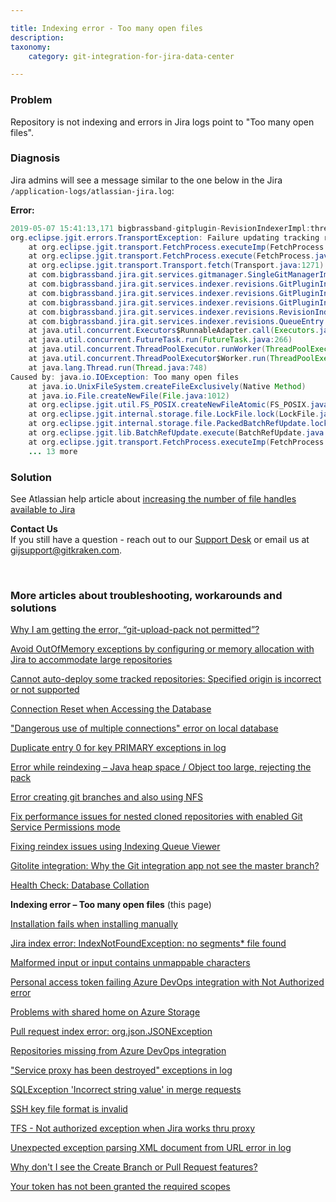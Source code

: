 ```yaml
---

title: Indexing error - Too many open files
description:
taxonomy:
    category: git-integration-for-jira-data-center

---
```


### Problem

Repository is not indexing and errors in Jira logs point to "Too many open files".

### Diagnosis

Jira admins will see a message similar to the one below in the Jira `/application-logs/atlassian-jira.log`:

**Error:**

```java
2019-05-07 15:41:13,171 bigbrassband-gitplugin-RevisionIndexerImpl:thread - 0 ERROR      [c.b.j.g.s.indexer.revisions.RevisionIndexerImpl] Unable to index repository 'name' (repoId: 111)
org.eclipse.jgit.errors.TransportException: Failure updating tracking ref refs/...: Too many open files
	at org.eclipse.jgit.transport.FetchProcess.executeImp(FetchProcess.java:229)
	at org.eclipse.jgit.transport.FetchProcess.execute(FetchProcess.java:124)
	at org.eclipse.jgit.transport.Transport.fetch(Transport.java:1271)
	at com.bigbrassband.jira.git.services.gitmanager.SingleGitManagerImpl.fetch(SingleGitManagerImpl.java:1249)
	at com.bigbrassband.jira.git.services.indexer.revisions.GitPluginIndexManagerImpl.fetchImpl(GitPluginIndexManagerImpl.java:510)
	at com.bigbrassband.jira.git.services.indexer.revisions.GitPluginIndexManagerImpl.callFetch(GitPluginIndexManagerImpl.java:497)
	at com.bigbrassband.jira.git.services.indexer.revisions.GitPluginIndexManagerImpl.updateIndex(GitPluginIndexManagerImpl.java:335)
	at com.bigbrassband.jira.git.services.indexer.revisions.RevisionIndexerImpl$1.doRun(RevisionIndexerImpl.java:151)
	at com.bigbrassband.jira.git.services.indexer.revisions.QueueEntry.run(QueueEntry.java:82)
	at java.util.concurrent.Executors$RunnableAdapter.call(Executors.java:511)
	at java.util.concurrent.FutureTask.run(FutureTask.java:266)
	at java.util.concurrent.ThreadPoolExecutor.runWorker(ThreadPoolExecutor.java:1149)
	at java.util.concurrent.ThreadPoolExecutor$Worker.run(ThreadPoolExecutor.java:624)
	at java.lang.Thread.run(Thread.java:748)
Caused by: java.io.IOException: Too many open files
	at java.io.UnixFileSystem.createFileExclusively(Native Method)
	at java.io.File.createNewFile(File.java:1012)
	at org.eclipse.jgit.util.FS_POSIX.createNewFileAtomic(FS_POSIX.java:446)
	at org.eclipse.jgit.internal.storage.file.LockFile.lock(LockFile.java:164)
	at org.eclipse.jgit.internal.storage.file.PackedBatchRefUpdate.lockLooseRefs(PackedBatchRefUpdate.java:349)
	at org.eclipse.jgit.lib.BatchRefUpdate.execute(BatchRefUpdate.java:635)
	at org.eclipse.jgit.transport.FetchProcess.executeImp(FetchProcess.java:224)
	... 13 more
```

### Solution

See Atlassian help article about [increasing the number of file handles available to Jira](https://confluence.atlassian.com/jirakb/loss-of-functionality-due-to-too-many-open-files-errors-156862102.html)

<div class="bbb-callout bbb--info">
    <div class="irow">
    <div class="ilogobox">
        <span class="logoimg"></span>
    </div>
    <div class="imsgbox">
        <b>Contact Us</b><br>
        If you still have a question - reach out to our <a href='https://help.gitkraken.com/git-integration-for-jira-data-center/gij-self-hosted-contact-support/'>Support Desk</a> or email us at <a href='mailto:gijsupport@gitkraken.com'>gijsupport@gitkraken.com</a>.
    </div>
    </div>
</div>

&nbsp;

### More articles about troubleshooting, workarounds and solutions

[Why I am getting the error, “git-upload-pack not permitted”?](/git-integration-for-jira-data-center/why-i-am-getting-the-error-git-upload-pack-not-permitted-gij-self-managed/)

[Avoid OutOfMemory exceptions by configuring or memory allocation with Jira to accommodate large repositories](/git-integration-for-jira-data-center/avoid-outofmemory-exceptions-by-configuring-or-memory-allocation-with-jira-to-accommodate-large-repositories-gij-self-managed)

[Cannot auto-deploy some tracked repositories: Specified origin is incorrect or not supported](/git-integration-for-jira-data-center/Cannot-auto-deploy-some-tracked-repositories-gij-self-managed)

[Connection Reset when Accessing the Database](/git-integration-for-jira-data-center/Connection-reset-when-accessing-the-database-gij-self-managed)

["Dangerous use of multiple connections" error on local database](/git-integration-for-jira-data-center/Dangerous-use-of-multiple-connections-error-on-local-database-gij-self-managed)

[Duplicate entry 0 for key PRIMARY exceptions in log](/git-integration-for-jira-data-center/Duplicate-entry-0-for-key-PRIMARY-exceptions-in-log-gij-self-managed)

[Error while reindexing – Java heap space / Object too large, rejecting the pack](/git-integration-for-jira-data-center/Error-while-reindexing-Java-heap-space-Object-too-large,-rejecting-the-pack-gij-self-managed)

[Error creating git branches and also using NFS](/git-integration-for-jira-data-center/error-creating-git-branches-gitlabpropertiesnotinitializedexception-and-using-nfs-gij-self-managed)

[Fix performance issues for nested cloned repositories with enabled Git Service Permissions mode](/git-integration-for-jira-data-center/Fix-performance-issues-for-nested-cloned-repositories-with-enabled-secure-mode-gij-self-managed)

[Fixing reindex issues using Indexing Queue Viewer](/git-integration-for-jira-data-center/fixing-reindex-issues-using-indexing-queue-viewer)

[Gitolite integration: Why the Git integration app not see the master branch?](/git-integration-for-jira-data-center/Gitolite-integration--why-the-Git-integration-app-not-see-the-master-branch-gij-self-managed)

[Health Check: Database Collation](/git-integration-for-jira-data-center/Health-check--database-collation-gij-self-managed)

**Indexing error – Too many open files** (this page)

[Installation fails when installing manually](/git-integration-for-jira-data-center/Installation-fails-when-installing-manually-gij-self-managed)

[Jira index error: IndexNotFoundException: no segments* file found](/git-integration-for-jira-data-center/Jira-index-error--IndexNotFoundException--no-segments-file-found)

[Malformed input or input contains unmappable characters](/git-integration-for-jira-data-center/Malformed-input-or-input-contains-unmappable-characters-gij-self-managed)

[Personal access token failing Azure DevOps integration with Not Authorized error](/git-integration-for-jira-data-center/Personal-access-token-failing-azure-devops-integration-with-Not-Authorized-error-gij-self-managed)

[Problems with shared home on Azure Storage](/git-integration-for-jira-data-center/Problems-with-shared-home-on-azure-storage-gij-self-managed)

[Pull request index error: org.json.JSONException](/git-integration-for-jira-data-center/Pull-request-index-error--JSONException-gij-self-managed)

[Repositories missing from Azure DevOps integration](/git-integration-for-jira-data-center/Repositories-missing-from-azure-devops-integration-gij-self-managed)

["Service proxy has been destroyed" exceptions in log](/git-integration-for-jira-data-center/service-proxy-has-been-destroyed-exceptions-in-log-gij-self-managed)

[SQLException 'Incorrect string value' in merge requests](/git-integration-for-jira-data-center/sqlexception-incorrect-string-value-in-merge-requests-gij-self-managed)

[SSH key file format is invalid](/git-integration-for-jira-data-center/ssh-key-file-format-is-invalid-gij-self-managed)

[TFS - Not authorized exception when Jira works thru proxy](/git-integration-for-jira-data-center/tfs-not-authorized-exception-when-jira-works-thru-proxy-gij-self-managed)

[Unexpected exception parsing XML document from URL error in log](/git-integration-for-jira-data-center/Unexpected-exception-parsing-XML-document-from-URL-error-in-log-gij-self-managed)

[Why don't I see the Create Branch or Pull Request features?](/git-integration-for-jira-data-center/why-dont-i-see-the-create-branch-or-pull-request-features-gij-self-managed)

[Your token has not been granted the required scopes](/git-integration-for-jira-data-center/Your-token-has-not-been-granted-the-required-scopes-gij-self-managed)

